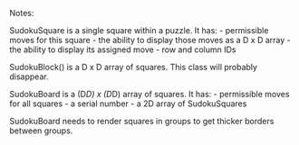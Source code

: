 Notes:

SudokuSquare is a single square within a puzzle.  It has:
	- permissible moves for this square
	- the ability to display those moves as a D x D array
	- the ability to display its assigned move
	- row and column IDs

SudokuBlock() is a D x D array of squares.  This class will probably disappear.

SudokuBoard is a (D*D) x (D*D) array of squares.  It has:
	- permissible moves for all squares
	- a serial number
	- a 2D array of SudokuSquares

SudokuBoard needs to render squares in groups to get thicker borders between groups.

